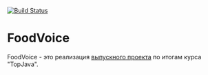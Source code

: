 [![Build Status](https://travis-ci.org/serg-nik/foodvoice.svg?branch=master)](https://travis-ci.org/serg-nik/foodvoice)

# FoodVoice

FoodVoice - это реализация [выпускного проекта](graduation.md "Полное описание проекта") по итогам курса "TopJava".